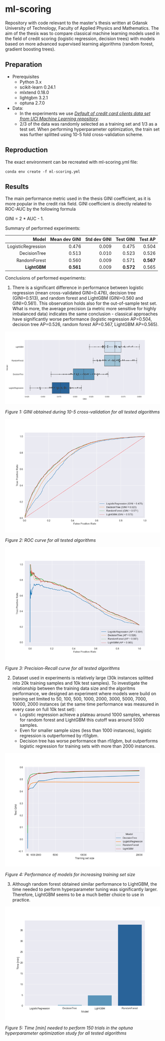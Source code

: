 # ml-scoring

Repository with code relevant to the master's thesis written at Gdansk University of Technology, Faculty of Applied Physics and Mathematics. The aim of the thesis was to compare classical machine learning models used in the field of credit scoring (logistic regression, decision trees) with models based on more advanced supervised learning algorithms (random forest, gradient boosting trees).

## Preparation
- Prerequisites
  - Python 3.x
  - scikit-learn 0.24.1
  - mlxtend 0.18.0
  - lightgbm 3.2.1
  - optuna 2.7.0
- Data:
  - In the experiments we use [*Default of credit card clients data set from UCI Machine Learning repository*](https://archive.ics.uci.edu/ml/datasets/default+of+credit+card+clients).
  - 2/3 of the data was randomly selected as a training set and 1/3 as a test set. When performing hyperparameter optimization, the train set was further splitted using 10-5 fold cross-validation scheme.

## Reproduction

The exact environment can be recreated with ml-scoring.yml file:

```
conda env create -f ml-scoring.yml
```

## Results


The main performance metric used in the thesis GINI coefficient, as it is more popular in the credit risk field. GINI coefficient is directly related to ROC-AUC by the following formula 

GINI = 2 * AUC - 1.

Summary of performed experiments:

|              Model | Mean dev GINI | Std dev GINI | Test GINI | Test AP |
|-------------------:|--------------:|-------------:|----------:|--------:|
| LogisticRegression | 0.476         | 0.009        | 0.475     | 0.504   |
| DecisionTree       | 0.513         | 0.010        | 0.523     | 0.526   |
| RandomForest       | 0.560         | 0.009        | 0.571     | **0.567**   |
| **LightGBM**           | **0.561**         | 0.009        | **0.572**     | 0.565   |

Conclusions of performed experiments:

1. There is a significant difference in performance between logistic regression (mean cross-validated GINI=0.476), decision tree (GINI=0.513), and random forest and LightGBM (GINI=0.560 and GINI=0.561). This observation holds also for the out-of-sample test set. What is more, the average precision (a metric more sensitive for highly imbalanced data) indicates the same conclusion - classical approaches have significantly worse performance (logistic regression AP=0.504, decision tree AP=0.526, random forest AP=0.567, LightGBM AP=0.565).

![image](./Experiment_results/Summary/val_gini.png)

*Figure 1: GINI obtained during 10-5 cross-validation for all tested algorithms*

![image](./Experiment_results/Summary/roc.png)

*Figure 2: ROC curve for all tested algorithms*

![image](./Experiment_results/Summary/pr.png)

*Figure 3: Precision-Recall curve for all tested algorithms*

2. Dataset used in experiments is relatively large (30k instances splitted into 20k training samples and 10k test samples). To investigate the relationship between the training data size and the algoritms performance, we designed an experiment where models were build on training set limited to 50, 100, 500, 1000, 2000, 3000, 5000, 7000, 10000, 2000 instances (at the same time performance was measured in every case on full 10k test set):
   - Logistic regression achieve a plateau around 1000 samples, whereas for random forest and LightGBM this cutoff was around 5000 samples.
   - Even for smaller sample sizes (less than 1000 instances), logistic regression is outperformed by rf/lgbm.
   - Decision tree has worse performance than rf/lgbm, but outperforms logistic regression for training sets with more than 2000 instances.

![image](./Experiment_results/Summary/set_size.png)

*Figure 4: Performance of models for increasing training set size*

3. Although random forest obtained similar performance to LightGBM, the time needed to perform hyperparameter tuning was significantly larger. Therefore, LightGBM seems to be a much better choice to use in practice.

![image](./Experiment_results/Summary/times.png)

*Figure 5: Time [min] needed to perform 150 trials in the optuna hyperparameter optimization study for all tested algorithms*
